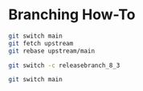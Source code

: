 # Branching How-To

```sh
git switch main
git fetch upstream
git rebase upstream/main
```

```sh
git switch -c releasebranch_8_3
```

```sh
git switch main
```
